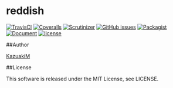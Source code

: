 reddish
===

[![TravisCI](https://travis-ci.org/KazuakiM/reddish.svg?branch=master)](https://travis-ci.org/KazuakiM/reddish)
[![Coveralls](https://img.shields.io/coveralls/KazuakiM/reddish.svg?style=flat-square)](https://coveralls.io/github/KazuakiM/reddish?branch=master)
[![Scrutinizer](https://img.shields.io/scrutinizer/g/KazuakiM/reddish.svg?style=flat-square)](https://scrutinizer-ci.com/g/KazuakiM/reddish/)
[![GitHub issues](https://img.shields.io/github/issues/KazuakiM/reddish.svg?style=flat-square)](https://github.com/KazuakiM/reddish/issues)
[![Packagist](https://img.shields.io/packagist/dt/kazuakim/reddish.svg?style=flat-square)](https://packagist.org/packages/kazuakim/reddish)
[![Document](https://img.shields.io/badge/document-gh--pages-brightgreen.svg?style=flat-square)](https://kazuakim.github.io/reddish/)
[![license](https://img.shields.io/github/license/KazuakiM/reddish.svg?style=flat-square)](https://raw.githubusercontent.com/KazuakiM/reddish/master/LICENSE)

##Author

[KazuakiM](https://github.com/KazuakiM/)

##License

This software is released under the MIT License, see LICENSE.
